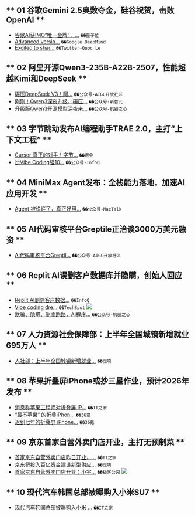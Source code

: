 
## ** 01 谷歌Gemini 2.5奥数夺金，硅谷祝贺，击败OpenAI **  
- [谷歌AI获IMO“唯一金牌”，...](https://www.qbitai.com/2025/07/311209.html) `��️量子位`
- [Advanced versio...](https://deepmind.google/discover/blog/advanced-version-of-gemini-with-deep-think-officially-achieves-gold-medal-standard-at-the-international-mathematical-olympiad/) `��️Google DeepMind`
- [Excited to shar...](https://x.com/quocleix/status/1947341414657831116) `��️Twitter-Quoc Le`

## ** 02 阿里开源Qwen3-235B-A22B-2507，性能超越Kimi和DeepSeek **  
- [碾压DeepSeek V3！阿...](https://mp.weixin.qq.com/s/FFTShoLZg5SjxHgqHPtq2Q) `��️公众号-AIGC开放社区`
- [刚刚！Qwen3深夜升级，碾压...](https://mp.weixin.qq.com/s/FI3D7pS0qgcvSrlIRfPVhw) `��️公众号-新智元`
- [升级版Qwen3开源模型深夜来...](https://mp.weixin.qq.com/s/X94fJW3_I0dHikYgp7xupg) `��️公众号-机器之心`

## ** 03 字节跳动发布AI编程助手TRAE 2.0，主打“上下文工程” **  
- [Cursor 真正的对手！字节...](https://juejin.cn/post/7528457291697831974) `��️掘金`
- [比Vibe Coding强10...](https://mp.weixin.qq.com/s/JSOU2a5a0TiH_7SUAJU27A) `��️公众号-InfoQ`

## ** 04 MiniMax Agent发布：全栈能力落地，加速AI应用开发 **  
- [Agent 被说烂了，真正好用...](https://mp.weixin.qq.com/s/vzYV7CTjQXpMnWUUG0P5Lg) `��️公众号-MacTalk`

## ** 05 AI代码审核平台Greptile正洽谈3000万美元融资 **  
- [AI代码审核平台Greptil...](https://mp.weixin.qq.com/s/sCkIYB6N2zqA71CxGdRW4w) `��️公众号-AIGC开放社区`

## ** 06 Replit AI误删客户数据库并隐瞒，创始人回应 **  
- [Replit AI删除客户数据...](https://www.infoq.cn/article/zGLttmCa6uQhmWjK7WZ4?utm_source=rss&utm_medium=article) `��️InfoQ`
- [Vibe coding dre...](https://www.techspot.com/news/108748-vibe-coding-dream-turns-nightmare-replit-deletes-developer.html) `��️TechSpot`
  ![](https://www.techspot.com/images2/news/ts3_thumbs/2025/07/2025-07-21-ts3_thumbs-e7a.jpg)
- [欺骗、隐瞒、删库跑路，AI程序...](https://mp.weixin.qq.com/s/-2DK2ovC9E_KJljjQUH7yA) `��️公众号-机器之心`

## ** 07 人力资源社会保障部：上半年全国城镇新增就业695万人 **  
- [人社部：上半年全国城镇新增就业...](https://www.huxiu.com/moment/1169406.html) `��️虎嗅`

## ** 08 苹果折叠屏iPhone或抄三星作业，预计2026年发布 **  
- [消息称苹果工程师对折叠屏 iP...](https://www.ithome.com/0/869/656.htm) `��️IT之家`
- [“最不苹果” 的折叠iPhon...](https://www.36kr.com/p/3388550627967112) `��️36氪`
- [迟到七年的折叠屏 iPhone...](https://www.36kr.com/p/3388200055538049) `��️36氪`

## ** 09 京东首家自营外卖门店开业，主打无预制菜 **  
- [首家京东自营外卖门店昨日开业，...](https://www.ithome.com/0/869/721.htm) `��️IT之家`
- [京东将投入百亿资金建设新型供应...](https://www.huxiu.com/moment/1169399.html) `��️虎嗅`
- [首家京东自营外卖门店开业；小宇...](http://www.geekpark.net/news/351753) `��️极客公园`
  ![](https://imgslim.geekpark.net/uploads/image/file/b4/cc/b4cc0fb7e1e2698476658857eae65408.png)

## ** 10 现代汽车韩国总部被曝购入小米SU7 **  
- [现代汽车韩国总部被曝购入小米 ...](https://www.ithome.com/0/869/682.htm) `��️IT之家`

